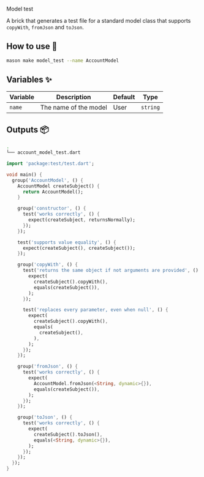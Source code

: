 Model test

A brick that generates a test file for a standard model class that supports `copyWith`, `fromJson` and `toJson`.



## How to use 🚀

```sh
mason make model_test --name AccountModel
```



## Variables ✨

| Variable | Description           | Default | Type     |
| -------- | --------------------- | ------- | -------- |
| `name`   | The name of the model | User    | `string` |



## Outputs 📦

```sh
.
└── account_model_test.dart
```

```dart
import 'package:test/test.dart';

void main() {
  group('AccountModel', () {
    AccountModel createSubject() {
      return AccountModel();
    }

    group('constructor', () {
      test('works correctly', () {
        expect(createSubject, returnsNormally);
      });
    });

    test('supports value equality', () {
      expect(createSubject(), createSubject());
    });

    group('copyWith', () {
      test('returns the same object if not arguments are provided', () {
        expect(
          createSubject().copyWith(),
          equals(createSubject()),
        );
      });

      test('replaces every parameter, even when null', () {
        expect(
          createSubject().copyWith(),
          equals(
            createSubject(),
          ),
        );
      });
    });

    group('fromJson', () {
      test('works correctly', () {
        expect(
          AccountModel.fromJson(<String, dynamic>{}),
          equals(createSubject()),
        );
      });
    });

    group('toJson', () {
      test('works correctly', () {
        expect(
          createSubject().toJson(),
          equals(<String, dynamic>{}),
        );
      });
    });
  });
}

```

